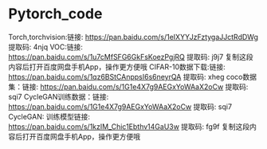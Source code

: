 # Pytorch_code
Torch,torchvision:链接: https://pan.baidu.com/s/1eIXYYJzFztygaJJctRdDWg 提取码: 4njq
VOC:链接: https://pan.baidu.com/s/1u7cMfSFG6GkFsKoezPgjRQ 提取码: j9j7 复制这段内容后打开百度网盘手机App，操作更方便哦
CIFAR-10数据下载:链接: https://pan.baidu.com/s/1qz6BStCAnppsI6s6neyrQA 提取码: xheg
coco数据集：链接: https://pan.baidu.com/s/1G1e4X7g9AEGxYoWAaX2oCw 提取码: sqi7
CycleGAN训练数据：链接: https://pan.baidu.com/s/1G1e4X7g9AEGxYoWAaX2oCw 提取码: sqi7
CycleGAN: 训练模型链接: https://pan.baidu.com/s/1kzIM_Chic1Ebthv14GaU3w 提取码: fg9f 复制这段内容后打开百度网盘手机App，操作更方便哦

